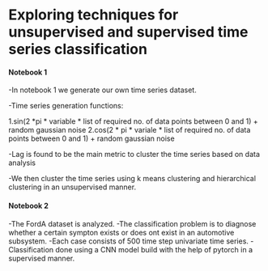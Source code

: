 # Exploring techniques for unsupervised and supervised time series classification

#### Notebook 1

-In notebook 1 we generate our own time series dataset.

-Time series generation functions:

1.sin(2 *pi * variable * list of required no. of data points between 0 and 1) + random gaussian noise
2.cos(2 * pi * variale * list of required no. of data points between 0 and 1) + random gaussian noise

-Lag is found to be the main metric to cluster the time series based on data analysis

-We then cluster the time series using k means clustering and hierarchical clustering in an unsupervised manner.

#### Notebook 2

-The FordA dataset is analyzed.
-The classification problem is to diagnose whether a certain sympton exists or does ont exist in an automotive subsystem.
-Each case consists of 500 time step univariate time series.
-Classification done using a CNN model build with the help of pytorch in a supervised manner.




